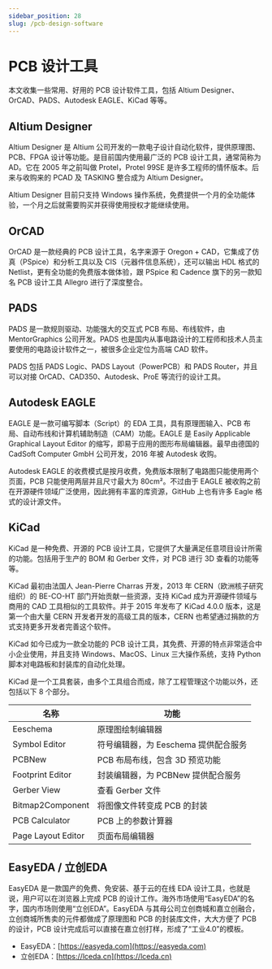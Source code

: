 ```yaml
---
sidebar_position: 28
slug: /pcb-design-software
---
```


# PCB 设计工具



本文收集一些常用、好用的 PCB 设计软件工具，包括 Altium Designer、OrCAD、PADS、Autodesk EAGLE、KiCad 等等。



## Altium Designer

Altium Designer 是 Altium 公司开发的一款电子设计自动化软件，提供原理图、PCB、FPGA 设计等功能。是目前国内使用最广泛的 PCB 设计工具，通常简称为 AD。它在 2005 年之前叫做 Protel，Protel 99SE 是许多工程师的情怀版本。后来与收购来的 PCAD 及 TASKING 整合成为 Altium Designer。

Altium Designer 目前只支持 Windows 操作系统，免费提供一个月的全功能体验，一个月之后就需要购买并获得使用授权才能继续使用。



## OrCAD

OrCAD 是一款经典的 PCB 设计工具，名字来源于 Oregon + CAD，它集成了仿真（PSpice）和分析工具以及 CIS（元器件信息系统），还可以输出 HDL 格式的 Netlist，更有全功能的免费版本做体验，跟 PSpice 和 Cadence 旗下的另一款知名 PCB 设计工具 Allegro 进行了深度整合。



## PADS

PADS 是一款规则驱动、功能强大的交互式 PCB 布局、布线软件，由 MentorGraphics 公司开发。PADS 也是国内从事电路设计的工程师和技术人员主要使用的电路设计软件之一，被很多企业定位为高端 CAD 软件。

PADS 包括 PADS Logic、PADS Layout（PowerPCB）和 PADS Router，并且可以对接 OrCAD、CAD350、Autodesk、ProE 等流行的设计工具。



## Autodesk EAGLE

EAGLE 是一款可编写脚本（Script）的 EDA 工具，具有原理图输入、PCB 布局、自动布线和计算机辅助制造（CAM）功能。EAGLE 是 Easily Applicable Graphical Layout Editor 的缩写，即易于应用的图形布局编辑器。最早由德国的 CadSoft Computer GmbH 公司开发，2016 年被 Autodesk 收购。

Autodesk EAGLE 的收费模式是按月收费，免费版本限制了电路图只能使用两个页面，PCB 只能使用两层并且尺寸最大为 80cm²。不过由于 EAGLE 被收购之前在开源硬件领域广泛使用，因此拥有丰富的库资源，GitHub 上也有许多 Eagle 格式的设计源文件。



## KiCad

KiCad 是一种免费、开源的 PCB 设计工具，它提供了大量满足任意项目设计所需的功能。包括用于生产的 BOM 和 Gerber 文件，对 PCB 进行 3D 查看的功能等等。

KiCad 最初由法国人 Jean-Pierre Charras 开发，2013 年 CERN（欧洲核子研究组织）的 BE-CO-HT 部门开始贡献一些资源，支持 KiCad 成为开源硬件领域与商用的 CAD 工具相似的工具软件。并于 2015 年发布了 KiCad 4.0.0 版本，这是第一个由大量 CERN 开发者开发的高级工具的版本，CERN 也希望通过捐款的方式支持更多开发者完善这个软件。

KiCad 如今已成为一款全功能的 PCB 设计工具，其免费、开源的特点非常适合中小企业使用，并且支持 Windows、MacOS、Linux 三大操作系统，支持 Python 脚本对电路板和封装库的自动化处理。

KiCad 是一个工具套装，由多个工具组合而成，除了工程管理这个功能以外，还包括以下 8 个部分。

| 名称               | 功能                                 |
| ------------------ | ------------------------------------ |
| Eeschema           | 原理图绘制编辑器                     |
| Symbol Editor      | 符号编辑器，为 Eeschema 提供配合服务 |
| PCBNew             | PCB 布局布线，包含 3D 预览功能       |
| Footprint Editor   | 封装编辑器，为 PCBNew 提供配合服务   |
| Gerber View        | 查看 Gerber 文件                     |
| Bitmap2Component   | 将图像文件转变成 PCB 的封装          |
| PCB Calculator     | PCB 上的参数计算器                   |
| Page Layout Editor | 页面布局编辑器                       |



## EasyEDA / 立创EDA

EasyEDA 是一款国产的免费、免安装、基于云的在线 EDA 设计工具，也就是说，用户可以在浏览器上完成 PCB 的设计工作。海外市场使用“EasyEDA”的名字，国内市场则使用“立创EDA”。EasyEDA 与其母公司立创商城和嘉立创融合，立创商城所售卖的元件都做成了原理图和 PCB 的封装库文件，大大方便了 PCB 的设计，PCB 设计完成后可以直接在嘉立创打样，形成了“工业4.0”的模板。

- EasyEDA：[https://easyeda.com](https://easyeda.com)
- 立创EDA：[https://lceda.cn](https://lceda.cn)
